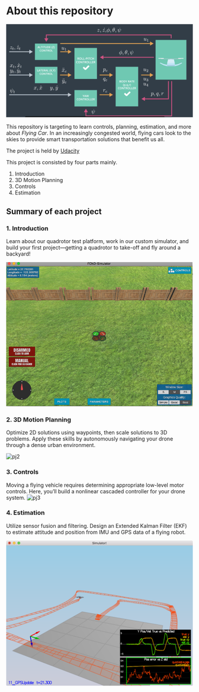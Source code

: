 # About this repository

![project-top](images/top.png)

This repository is targeting to learn controls, planning, estimation, and more about *Flying Car*. 
In an increasingly congested world, flying cars look to the skies to provide smart transportation solutions that benefit us all.

The project is held by [Udacity](<https://www.udacity.com/course/flying-car-nanodegree--nd787>)

This project is consisted by four parts mainly.

1. Introduction
2. 3D Motion Planning
3. Controls
4. Estimation
   
## Summary of each project

### 1. Introduction
   
Learn about our quadrotor test platform, work in our custom simulator, and build your first project—getting a quadrotor to take-off and fly around a backyard!

![pj1](images/project1.png)

### 2. 3D Motion Planning

Optimize 2D solutions using waypoints, then scale solutions to 3D problems. Apply these skills by autonomously navigating your drone through a dense urban environment.

![pj2](images/project2.gif)

### 3. Controls

Moving a flying vehicle requires determining appropriate low-level motor controls. Here, you’ll build a nonlinear cascaded controller for your drone system.
![pj3](images/project3.gif)

### 4. Estimation

Utilize sensor fusion and filtering. Design an Extended Kalman Filter (EKF) to estimate attitude and position from IMU and GPS data of a flying robot.

![pj4](images/project4.png)
   
  